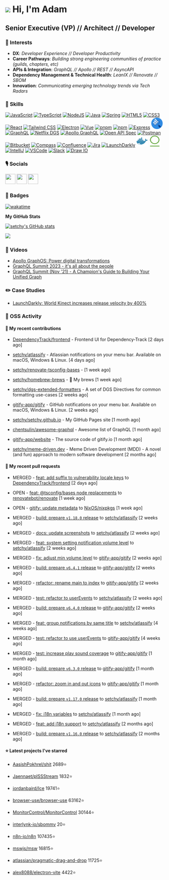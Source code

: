 ![](https://user-images.githubusercontent.com/18350557/176309783-0785949b-9127-417c-8b55-ab5a4333674e.gif) Hi, I'm Adam
============================================================================================================================

Senior Executive (VP) // Architect // Developer
-----------------------------------------------

### 🔭 Interests

- **DX**: *Developer Experience // Developer Productivity*
- **Career Pathways**: *Building strong engineering communities of practice (guilds, chapters, etc)*
- **APIs & Integration**: *GraphQL // Apollo // REST // AsyncAPI*
- **Dependency Management & Technical Health**: *LeanIX // Renovate // SBOM*
- **Innovation**: *Communicating emerging technology trends via Tech Radars*

### 💪 Skills

<p align="left">
  <a href="https://developer.mozilla.org/en-US/docs/Web/JavaScript" target="_blank" rel="noreferrer"><img src="https://raw.githubusercontent.com/danielcranney/readme-generator/main/public/icons/skills/javascript-colored.svg" width="36" height="36" alt="JavaScript" /></a>
  <a href="https://www.typescriptlang.org/" target="_blank" rel="noreferrer"><img src="https://raw.githubusercontent.com/danielcranney/readme-generator/main/public/icons/skills/typescript-colored.svg" width="36" height="36" alt="TypeScript" /></a>
  <a href="https://nodejs.org/en/" target="_blank" rel="noreferrer"><img src="https://raw.githubusercontent.com/danielcranney/readme-generator/main/public/icons/skills/nodejs-colored.svg" width="36" height="36" alt="NodeJS" /></a>
  <a href="https://www.oracle.com/java/" target="_blank" rel="noreferrer"><img src="https://raw.githubusercontent.com/danielcranney/readme-generator/main/public/icons/skills/java-colored.svg" width="36" height="36" alt="Java" /></a>
  <a href="https://spring.io/" target="_blank" rel="noreferrer"><img src="https://cdn.worldvectorlogo.com/logos/spring-3.svg" width="36" height="36" alt="Spring" /></a> 
  <a href="https://developer.mozilla.org/en-US/docs/Glossary/HTML5" target="_blank" rel="noreferrer"><img src="https://raw.githubusercontent.com/danielcranney/readme-generator/main/public/icons/skills/html5-colored.svg" width="36" height="36" alt="HTML5" /></a>
  <a href="https://www.w3.org/TR/CSS/#css" target="_blank" rel="noreferrer"><img src="https://raw.githubusercontent.com/danielcranney/readme-generator/main/public/icons/skills/css3-colored.svg" width="36" height="36" alt="CSS3" /></a>
  <a href="https://react.dev/" target="_blank" rel="noreferrer"><img src="https://cdn.worldvectorlogo.com/logos/react-2.svg" width="36" height="36" alt="React" /></a>
  <a href="https://tailwindcss.com/" target="_blank" rel="noreferrer"><img src="https://cdn.worldvectorlogo.com/logos/tailwind-css-2.svg" width="36" height="36" alt="Tailwind CSS" /></a>
  <a href="https://www.electronjs.org/" target="_blank" rel="noreferrer"><img src="https://cdn.worldvectorlogo.com/logos/electron-1.svg" width="36" height="36" alt="Electron" /></a>
  <a href="https://vuejs.org/" target="_blank" rel="noreferrer"><img src="https://cdn.worldvectorlogo.com/logos/vue-9.svg" width="36" height="36" alt="Vue" /></a>
  <a href="https://pnpm.io/" target="_blank" rel="noreferrer"><img src="https://encrypted-tbn0.gstatic.com/images?q=tbn:ANd9GcSGcwBnoTNg212cvEclMX-_qRw_P-_odFp3aafVal77Hg&s" width="36" height="36" alt="pnpm" /></a>
  <a href="https://www.npmjs.com/" target="_blank" rel="noreferrer"><img src="https://cdn.worldvectorlogo.com/logos/npm-square-red-1.svg" width="36" height="36" alt="npm" /></a>
  <a href="https://expressjs.com/" target="_blank" rel="noreferrer"><img src="https://raw.githubusercontent.com/danielcranney/readme-generator/main/public/icons/skills/express-colored.svg" width="36" height="36" alt="Express" /></a>
  <a href="https://docs.renovatebot.com/" target="_blank" rel="noreferrer"><img src="https://raw.githubusercontent.com/renovatebot/renovate/refs/heads/main/docs/usage/assets/images/logo.png" width="36" height="36" alt="Renovate" /></a>
  <a href="https://graphql.org/" target="_blank" rel="noreferrer"><img src="https://raw.githubusercontent.com/danielcranney/readme-generator/main/public/icons/skills/graphql-colored.svg" width="36" height="36" alt="GraphQL" /></a>
  <a href="https://netflix.github.io/dgs/" target="_blank" rel="noreferrer"><img src="https://raw.githubusercontent.com/Netflix/dgs/main/docs/images/dgs-framework-brand/Icon/dgs-icon--blue.svg" width="36" height="36" alt="Netflix DGS" /></a>
  <a href="https://apollographql.com/" target="_blank" rel="noreferrer"><img src="https://cdn.worldvectorlogo.com/logos/apollo-graphql-compact.svg" width="36" height="36" alt="Apollo GraphQL" /></a>
  <a href="https://swagger.io/specification/" target="_blank" rel="noreferrer"><img src="https://cdn.worldvectorlogo.com/logos/openapi-1.svg" width="36" height="36" alt="Open API Spec" /></a>
  <a href="https://www.postman.com//" target="_blank" rel="noreferrer"><img src="https://cdn.worldvectorlogo.com/logos/postman.svg" width="36" height="36" alt="Postman" /></a>
  <a href="https://www.atlassian.com/software/bitbucket" target="_blank" rel="noreferrer"><img src="https://cdn.worldvectorlogo.com/logos/bitbucket-icon.svg" width="36" height="36" alt="Bitbucket" /></a>
  <a href="https://www.atlassian.com/software/compass" target="_blank" rel="noreferrer"><img src="https://cdn.worldvectorlogo.com/logos/atlassian-compass-1.svg" width="36" height="36" alt="Compass" /></a>
  <a href="https://www.atlassian.com/software/confluence" target="_blank" rel="noreferrer"><img src="https://cdn.worldvectorlogo.com/logos/confluence-1.svg" width="36" height="36" alt="Confluence" /></a>
  <a href="https://www.atlassian.com/software/jira" target="_blank" rel="noreferrer"><img src="https://cdn.worldvectorlogo.com/logos/jira-1.svg" width="36" height="36" alt="Jira" /></a>
  <a href="https://launchdarkly.com/" target="_blank" rel="noreferrer"><img src="https://cdn.worldvectorlogo.com/logos/launchdarkly-2.svg" width="36" height="36" alt="LaunchDarkly" /></a>
  <a href="https://docker.com/" target="_blank" rel="noreferrer"><img src="https://raw.githubusercontent.com/nx211/homer-icons/master/png/docker.png" width="36" height="36" alt="Docker" /></a>
  <a href="https://jfrog.com/artifactory/" target="_blank" rel="noreferrer"><img src="https://raw.githubusercontent.com/nx211/homer-icons/master/png/artifactory.png" width="36" height="36" alt="Artifactory" /></a>
  <a href="https://www.jetbrains.com/idea/" target="_blank" rel="noreferrer"><img src="https://cdn.worldvectorlogo.com/logos/intellij-idea-1.svg" width="36" height="36" alt="IntelliJ" /></a>
  <a href="https://code.visualstudio.com/" target="_blank" rel="noreferrer"><img src="https://cdn.worldvectorlogo.com/logos/visual-studio-code-1.svg" width="36" height="36" alt="VSCode" /></a>
  <a href="https://slack.com/" target="_blank" rel="noreferrer"><img src="https://cdn.worldvectorlogo.com/logos/slack-new-logo.svg" width="36" height="36" alt="Slack" /></a>
  <a href="https://drawio-app.com/" target="_blank" rel="noreferrer"><img src="https://cdn.worldvectorlogo.com/logos/draw-io.svg" width="36" height="36" alt="Draw IO" /></a>
</p>

                      

### 🎙️ Socials
                  
<p align="left">
  <a href="https://www.github.com/setchy" target="_blank" rel="noreferrer"><img src="https://raw.githubusercontent.com/danielcranney/readme-generator/main/public/icons/socials/github.svg" width="32" height="32" /></a>
  <a href="https://www.linkedin.com/in/adamsetch" target="_blank" rel="noreferrer"><img src="https://raw.githubusercontent.com/danielcranney/readme-generator/main/public/icons/socials/linkedin.svg" width="32" height="32" /></a>
  <a href="https://www.twitter.com/setchy87" target="_blank" rel="noreferrer"><img src="https://raw.githubusercontent.com/danielcranney/readme-generator/main/public/icons/socials/twitter.svg" width="32" height="32" /></a>
</p>

### 📛 Badges

[![wakatime](https://wakatime.com/badge/user/2b948ae2-4be1-4020-8a57-7de60b53fe1d.svg)](https://wakatime.com/@2b948ae2-4be1-4020-8a57-7de60b53fe1d)

<b>My GitHub Stats</b>

<a href="http://www.github.com/setchy"><img src="https://github-readme-stats.vercel.app/api?username=setchy&show_icons=true&hide=&count_private=true&title_color=0891b2&text_color=ffffff&icon_color=0891b2&bg_color=1c1917&hide_border=true&show_icons=true" alt="setchy's GitHub stats" /></a>

<a href="http://www.github.com/setchy"><img src="https://github-readme-streak-stats.herokuapp.com/?user=setchy&stroke=ffffff&background=1c1917&ring=0891b2&fire=0891b2&currStreakNum=ffffff&currStreakLabel=0891b2&sideNums=ffffff&sideLabels=ffffff&dates=ffffff&hide_border=true" /></a>

### 📼 Videos

- [Apollo GraphOS: Power digital transformations](https://www.apollographql.com/enterprise?wvideo=4fu2lsjssc)
- [GraphQL Summit 2023 - it's all about the people](https://www.youtube.com/watch?v=090IWEcHbJc)
- [GraphQL Summit (Nov '21) - A Champion's Guide to Building Your Unified Graph](https://www.apollographql.com/events/roundtable/graphql-summit-november-2021/a-champions-guide-to-building-your-unified-graph)

### ✏️ Case Studies

- [LaunchDarkly: World Kinect increases release velocity by 400%](https://launchdarkly.com/case-studies/world-kinect/)

### 🎯 OSS Activity
#### 🚀 My recent contributions



- [DependencyTrack/frontend](https://github.com/DependencyTrack/frontend) - Frontend UI for Dependency-Track [2 days ago]

- [setchy/atlassify](https://github.com/setchy/atlassify) - Atlassian notifications on your menu bar. Available on macOS, Windows &amp; Linux.  [4 days ago]

- [setchy/renovate-tsconfig-bases](https://github.com/setchy/renovate-tsconfig-bases) -  [1 week ago]

- [setchy/homebrew-brews](https://github.com/setchy/homebrew-brews) - 🍻 My brews [1 week ago]

- [setchy/dgs-extended-formatters](https://github.com/setchy/dgs-extended-formatters) - A set of DGS Directives for common formatting use-cases [2 weeks ago]

- [gitify-app/gitify](https://github.com/gitify-app/gitify) - GitHub notifications on your menu bar. Available on macOS, Windows &amp; Linux. [2 weeks ago]

- [setchy/setchy.github.io](https://github.com/setchy/setchy.github.io) - My GitHub Pages site [1 month ago]

- [chentsulin/awesome-graphql](https://github.com/chentsulin/awesome-graphql) - Awesome list of GraphQL [1 month ago]

- [gitify-app/website](https://github.com/gitify-app/website) - The source code of gitify.io [1 month ago]

- [setchy/meme-driven.dev](https://github.com/setchy/meme-driven.dev) - Meme Driven Development (MDD) - A novel (and fun) approach to modern software development [2 months ago]

#### 🎉 My recent pull requests



- MERGED - [feat: add suffix to vulnerability locale keys](https://github.com/DependencyTrack/frontend/pull/1276) to [DependencyTrack/frontend](https://github.com/DependencyTrack/frontend) [2 days ago]

- OPEN - [feat: @tsconfig/bases node replacements](https://github.com/renovatebot/renovate/pull/36308) to [renovatebot/renovate](https://github.com/renovatebot/renovate) [1 week ago]

- OPEN - [gitify: update metadata](https://github.com/NixOS/nixpkgs/pull/413598) to [NixOS/nixpkgs](https://github.com/NixOS/nixpkgs) [1 week ago]

- MERGED - [build: prepare `v1.18.0` release](https://github.com/setchy/atlassify/pull/1027) to [setchy/atlassify](https://github.com/setchy/atlassify) [2 weeks ago]

- MERGED - [docs: update screenshots](https://github.com/setchy/atlassify/pull/1026) to [setchy/atlassify](https://github.com/setchy/atlassify) [2 weeks ago]

- MERGED - [feat: system setting notification volume level](https://github.com/setchy/atlassify/pull/1003) to [setchy/atlassify](https://github.com/setchy/atlassify) [2 weeks ago]

- MERGED - [fix: adjust min volume level](https://github.com/gitify-app/gitify/pull/2033) to [gitify-app/gitify](https://github.com/gitify-app/gitify) [2 weeks ago]

- MERGED - [build: prepare `v6.4.1` release](https://github.com/gitify-app/gitify/pull/2032) to [gitify-app/gitify](https://github.com/gitify-app/gitify) [2 weeks ago]

- MERGED - [refactor: rename main to index](https://github.com/gitify-app/gitify/pull/2031) to [gitify-app/gitify](https://github.com/gitify-app/gitify) [2 weeks ago]

- MERGED - [test: refactor to userEvents](https://github.com/setchy/atlassify/pull/1000) to [setchy/atlassify](https://github.com/setchy/atlassify) [2 weeks ago]

- MERGED - [build: prepare `v6.4.0` release](https://github.com/gitify-app/gitify/pull/2024) to [gitify-app/gitify](https://github.com/gitify-app/gitify) [2 weeks ago]

- MERGED - [feat: group notifications by same title](https://github.com/setchy/atlassify/pull/970) to [setchy/atlassify](https://github.com/setchy/atlassify) [4 weeks ago]

- MERGED - [test: refactor to use userEvents](https://github.com/gitify-app/gitify/pull/2014) to [gitify-app/gitify](https://github.com/gitify-app/gitify) [4 weeks ago]

- MERGED - [test: increase play sound coverage](https://github.com/gitify-app/gitify/pull/2011) to [gitify-app/gitify](https://github.com/gitify-app/gitify) [1 month ago]

- MERGED - [build: prepare `v6.3.0` release](https://github.com/gitify-app/gitify/pull/1972) to [gitify-app/gitify](https://github.com/gitify-app/gitify) [1 month ago]

- MERGED - [refactor: zoom in and out icons](https://github.com/gitify-app/gitify/pull/1968) to [gitify-app/gitify](https://github.com/gitify-app/gitify) [1 month ago]

- MERGED - [build: prepare `v1.17.0` release](https://github.com/setchy/atlassify/pull/877) to [setchy/atlassify](https://github.com/setchy/atlassify) [1 month ago]

- MERGED - [fix: i18n variables](https://github.com/setchy/atlassify/pull/872) to [setchy/atlassify](https://github.com/setchy/atlassify) [1 month ago]

- MERGED - [feat: add i18n support](https://github.com/setchy/atlassify/pull/854) to [setchy/atlassify](https://github.com/setchy/atlassify) [2 months ago]

- MERGED - [build: prepare `v1.16.0` release](https://github.com/setchy/atlassify/pull/848) to [setchy/atlassify](https://github.com/setchy/atlassify) [2 months ago]

#### ⭐ Latest projects I've starred



- [AasishPokhrel/shit](https://github.com/AasishPokhrel/shit) 2689⭐

- [Jaennaet/pISSStream](https://github.com/Jaennaet/pISSStream) 1832⭐

- [jordanbaird/Ice](https://github.com/jordanbaird/Ice) 19741⭐

- [browser-use/browser-use](https://github.com/browser-use/browser-use) 63162⭐

- [MonitorControl/MonitorControl](https://github.com/MonitorControl/MonitorControl) 30144⭐

- [interlynk-io/sbommv](https://github.com/interlynk-io/sbommv) 20⭐

- [n8n-io/n8n](https://github.com/n8n-io/n8n) 107435⭐

- [mswjs/msw](https://github.com/mswjs/msw) 16815⭐

- [atlassian/pragmatic-drag-and-drop](https://github.com/atlassian/pragmatic-drag-and-drop) 11725⭐

- [alex8088/electron-vite](https://github.com/alex8088/electron-vite) 4422⭐


